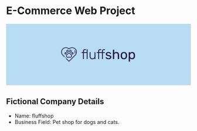 # E-Commerce Web Project

![Logo](https://github.com/opaulosoares/ecommerce-web-project/blob/main/docs/branding/banner-github.png)

## Fictional Company Details

- Name: fluffshop
- Business Field: Pet shop for dogs and cats.
